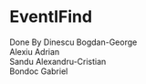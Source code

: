 # EventIFind
Done By Dinescu Bogdan-George</br>
        Alexiu Adrian</br>
        Sandu Alexandru-Cristian</br>
        Bondoc Gabriel</br>
